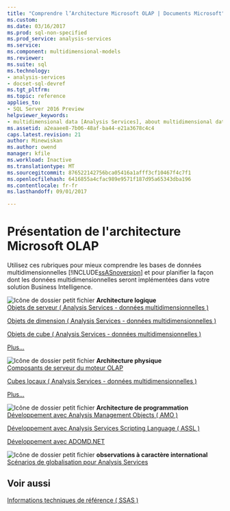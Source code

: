 ```yaml
---
title: "Comprendre l’Architecture Microsoft OLAP | Documents Microsoft"
ms.custom: 
ms.date: 03/16/2017
ms.prod: sql-non-specified
ms.prod_service: analysis-services
ms.service: 
ms.component: multidimensional-models
ms.reviewer: 
ms.suite: sql
ms.technology:
- analysis-services
- docset-sql-devref
ms.tgt_pltfrm: 
ms.topic: reference
applies_to:
- SQL Server 2016 Preview
helpviewer_keywords:
- multidimensional data [Analysis Services], about multidimensional data
ms.assetid: a2eaaee8-7b06-48af-ba44-e21a3678c4c4
caps.latest.revision: 21
author: Minewiskan
ms.author: owend
manager: kfile
ms.workload: Inactive
ms.translationtype: MT
ms.sourcegitcommit: 876522142756bca05416a1afff3cf10467f4c7f1
ms.openlocfilehash: 6416855a4cfac989e9571f187d95a65343dba196
ms.contentlocale: fr-fr
ms.lasthandoff: 09/01/2017

---
```

# <a name="understanding-microsoft-olap-architecture"></a>Présentation de l'architecture Microsoft OLAP
  Utilisez ces rubriques pour mieux comprendre les bases de données multidimensionnelles [!INCLUDE[ssASnoversion](../../../includes/ssasnoversion-md.md)] et pour planifier la façon dont les données multidimensionnelles seront implémentées dans votre solution Business Intelligence.  
  
 ![Icône de dossier petit fichier](../../../analysis-services/media/filefolder-small.png "petite icône du dossier") **Architecture logique**  
 [Objets de serveur &#40; Analysis Services - données multidimensionnelles &#41;](../../../analysis-services/multidimensional-models/olap-logical/server-objects-analysis-services-multidimensional-data.md)  
  
 [Objets de dimension &#40; Analysis Services - données multidimensionnelles &#41;](../../../analysis-services/multidimensional-models-olap-logical-dimension-objects/dimension-objects-analysis-services-multidimensional-data.md)  
  
 [Objets de cube &#40; Analysis Services - données multidimensionnelles &#41;](../../../analysis-services/multidimensional-models-olap-logical-cube-objects/cube-objects-analysis-services-multidimensional-data.md)  
  
 [Plus…](../../../analysis-services/multidimensional-models/olap-logical/understanding-microsoft-olap-logical-architecture.md)  
  
 ![Icône de dossier petit fichier](../../../analysis-services/media/filefolder-small.png "petite icône du dossier") **Architecture physique**  
 [Composants de serveur du moteur OLAP](../../../analysis-services/multidimensional-models/olap-physical/olap-engine-server-components.md)  
  
 [Cubes locaux &#40; Analysis Services - données multidimensionnelles &#41;](../../../analysis-services/multidimensional-models/olap-physical/local-cubes-analysis-services-multidimensional-data.md)  
  
 [Plus…](../../../analysis-services/multidimensional-models/olap-physical/understanding-microsoft-olap-physical-architecture.md)  
  
 ![Icône de dossier petit fichier](../../../analysis-services/media/filefolder-small.png "petite icône du dossier") **Architecture de programmation**  
 [Développement avec Analysis Management Objects &#40; AMO &#41;](../../../analysis-services/multidimensional-models/analysis-management-objects/developing-with-analysis-management-objects-amo.md)  
  
 [Développement avec Analysis Services Scripting Language &#40; ASSL &#41;](../../../analysis-services/multidimensional-models/scripting-language-assl/developing-with-analysis-services-scripting-language-assl.md)  
  
 [Développement avec ADOMD.NET](../../../analysis-services/multidimensional-models/adomd-net/developing-with-adomd-net.md)  
  
 ![Icône de dossier petit fichier](../../../analysis-services/media/filefolder-small.png "petite icône du dossier") **observations à caractère international**  
 [Scénarios de globalisation pour Analysis Services](../../../analysis-services/globalization-scenarios-for-analysis-services.md)  
  
## <a name="see-also"></a>Voir aussi  
 [Informations techniques de référence &#40; SSAS &#41;](../../../analysis-services/powershell/technical-reference-ssas.md)  
  
  

